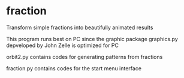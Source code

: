 # fraction
Transform simple fractions into beautifully animated results

This program runs best on PC since the graphic package graphics.py depveloped by John Zelle is optimized for PC

orbit2.py contains codes for generating patterns from fractions

fraction.py contains codes for the start menu interface
